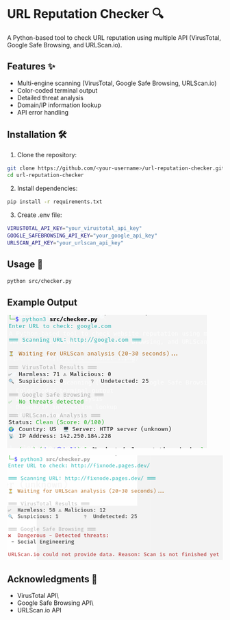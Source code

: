 # URL Reputation Checker 🔍

A Python-based tool to check URL reputation using multiple API (VirusTotal, Google Safe Browsing, and URLScan.io).

## Features ✨
- Multi-engine scanning (VirusTotal, Google Safe Browsing, URLScan.io)
- Color-coded terminal output
- Detailed threat analysis
- Domain/IP information lookup
- API error handling

## Installation 🛠️

1. Clone the repository:
```bash
git clone https://github.com/<your-username>/url-reputation-checker.git
cd url-reputation-checker
```

2. Install dependencies:
```bash
pip install -r requirements.txt

```

3. Create .env file:
```bash
VIRUSTOTAL_API_KEY="your_virustotal_api_key"
GOOGLE_SAFEBROWSING_API_KEY="your_google_api_key"
URLSCAN_API_KEY="your_urlscan_api_key"
```

## Usage 🚀
```bash
python src/checker.py
```

## Example Output

![Screenshot-1](docs/screenshot-1.png)

![Screenshot-1](docs/screenshot-2.png)

## Acknowledgments 🙏
- VirusTotal API\
- Google Safe Browsing API\
- URLScan.io API
